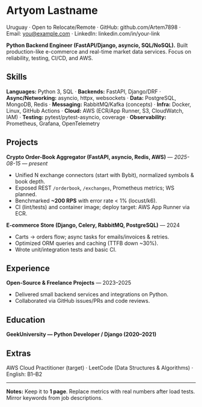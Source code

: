 # Artyom Lastname
Uruguay · Open to Relocate/Remote · GitHub: github.com/Artem7898 · Email: you@example.com · LinkedIn: linkedin.com/in/your-link

**Python Backend Engineer (FastAPI/Django, asyncio, SQL/NoSQL).** Built production-like e-commerce and real-time market data services. Focus on reliability, testing, CI/CD, and AWS.

## Skills
**Languages:** Python 3, SQL · **Backends:** FastAPI, Django/DRF · **Async/Networking:** asyncio, httpx, websockets · **Data:** PostgreSQL, MongoDB, Redis · **Messaging:** RabbitMQ/Kafka (concepts) · **Infra:** Docker, Linux, GitHub Actions · **Cloud:** AWS (ECR/App Runner, S3, CloudWatch, IAM) · **Testing:** pytest/pytest-asyncio, coverage · **Observability:** Prometheus, Grafana, OpenTelemetry

## Projects
**Crypto Order-Book Aggregator (FastAPI, asyncio, Redis, AWS)** — *2025-08-15 — present*  
- Unified N exchange connectors (start with Bybit), normalized symbols & book depth.  
- Exposed REST `/orderbook`, `/exchanges`, Prometheus metrics; WS planned.  
- Benchmarked **~200 RPS** with error rate < 1% (locust/k6).  
- CI (lint/tests) and container image; deploy target: AWS App Runner via ECR.

**E-commerce Store (Django, Celery, RabbitMQ, PostgreSQL)** — 2024  
- Carts → orders flow; async tasks for emails/invoices & retries.  
- Optimized ORM queries and caching (TTFB down ~30%).  
- Wrote unit/integration tests and basic CI.

## Experience
**Open-Source & Freelance Projects** — 2023–2025  
- Delivered small backend services and integrations on Python.  
- Collaborated via GitHub issues/PRs and code reviews.

## Education
**GeekUniversity — Python Developer / Django (2020–2021)**

## Extras
AWS Cloud Practitioner (target) · LeetCode (Data Structures & Algorithms) · English: B1–B2

---
**Notes:** Keep it to **1 page**. Replace metrics with real numbers after load tests. Mirror keywords from job descriptions.

